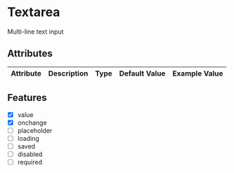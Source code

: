 # Textarea
Multi-line text input

## Attributes
| Attribute | Description | Type | Default Value | Example Value | 
| --------- | ----------- | ---- | ------------- | ------------- |

## Features
- [x] value
- [x] onchange
- [ ] placeholder
- [ ] loading
- [ ] saved
- [ ] disabled
- [ ] required
